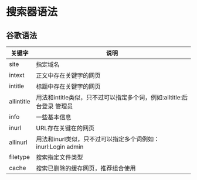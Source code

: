# 搜索器语法

## 谷歌语法

| 关键字        | 说明                                           |
| ---------- | -------------------------------------------- |
| site       | 指定域名                                         |
| intext     | 正文中存在关键字的网页                                  |
| intitle    | 标题中存在关键字的网页                                  |
| allintitle | 用法和intitle类似，只不过可以指定多个词，例如:alltitle:后台登录 管理员 |
| info       | 一些基本信息                                       |
| inurl      | URL存在关键在的网页                                  |
| allinurl   | 用法和inurl类似，只不过可以指定多个词例如：inurl:Login admin    |
| filetype   | 搜索指定文件类型                                     |
| cache      | 搜索已删除的缓存网页，推荐组合使用                            |
